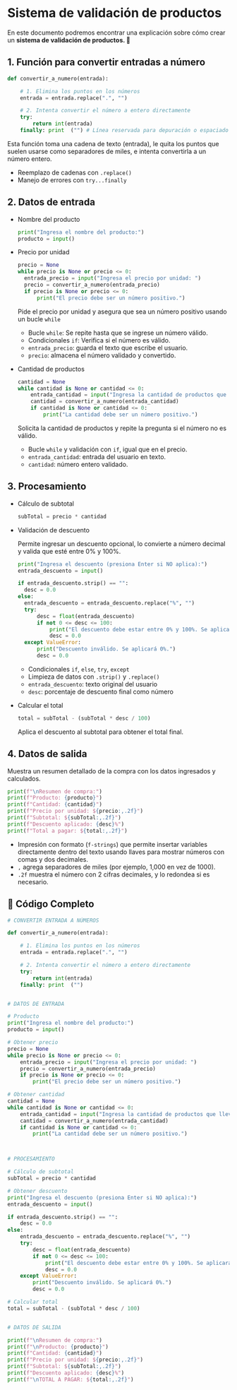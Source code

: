 #  Sistema de validación de productos

En este documento podremos encontrar una explicación sobre cómo crear un <b>sistema de validación de productos. 🛒</b>
## 1. Función para convertir entradas a número

```python
def convertir_a_numero(entrada):

    # 1. Elimina los puntos en los números
    entrada = entrada.replace(".", "")

    # 2. Intenta convertir el número a entero directamente
    try:
        return int(entrada)
    finally: print  ("") # Línea reservada para depuración o espaciado (se puede quitar)
```
Esta función toma una cadena de texto (entrada), le quita los puntos que suelen usarse como separadores de miles, e intenta convertirla a un número entero.

- Reemplazo de cadenas con `.replace()`
- Manejo de errores con `try...finally`
  
## 2. Datos de entrada
- Nombre del producto
  ```python
  print("Ingresa el nombre del producto:")
  producto = input()
  ```
  
- Precio por unidad
  ```python
  precio = None
  while precio is None or precio <= 0:
    entrada_precio = input("Ingresa el precio por unidad: ")
    precio = convertir_a_numero(entrada_precio)
    if precio is None or precio <= 0:
        print("El precio debe ser un número positivo.")
  ```
  Pide el precio por unidad y asegura que sea un número positivo usando un bucle `while`
  
  - Bucle `while`: Se repite hasta que se ingrese un número válido.
  - Condicionales `if`: Verifica si el número es válido.
  - `entrada_precio`: guarda el texto que escribe el usuario.
  - `precio`: almacena el número validado y convertido.


- Cantidad de productos
    ```python
    cantidad = None
    while cantidad is None or cantidad <= 0:
        entrada_cantidad = input("Ingresa la cantidad de productos que llevas: ")
        cantidad = convertir_a_numero(entrada_cantidad)
        if cantidad is None or cantidad <= 0:
            print("La cantidad debe ser un número positivo.")
    ```
  Solicita la cantidad de productos y repite la pregunta si el número no es válido.

  - Bucle `while` y validación con `if`, igual que en el precio.
  - `entrada_cantidad`: entrada del usuario en texto.
  - `cantidad`: número entero validado.


    

## 3. Procesamiento

- Cálculo de subtotal

    ```python
    subTotal = precio * cantidad
   ```
    
- Validación de descuento

  Permite ingresar un descuento opcional, lo convierte a número decimal y valida que esté entre 0% y 100%.
  
  ```python
  print("Ingresa el descuento (presiona Enter si NO aplica):")
  entrada_descuento = input()

  if entrada_descuento.strip() == "":
    desc = 0.0
  else:
    entrada_descuento = entrada_descuento.replace("%", "")
    try:
        desc = float(entrada_descuento)
        if not 0 <= desc <= 100:
            print("El descuento debe estar entre 0% y 100%. Se aplicará 0%.")
            desc = 0.0
    except ValueError:
        print("Descuento inválido. Se aplicará 0%.")
        desc = 0.0
  ```
  - Condicionales `if`, `else`, `try`, `except`
  - Limpieza de datos con `.strip()` y `.replace()`
  - `entrada_descuento`: texto original del usuario
  - `desc`: porcentaje de descuento final como número


- Calcular el total

  ```python
  total = subTotal - (subTotal * desc / 100)
  ```
  Aplica el descuento al subtotal para obtener el total final.


## 4. Datos de salida

Muestra un resumen detallado de la compra con los datos ingresados y calculados.

```python
print(f"\nResumen de compra:")
print(f"Producto: {producto}")
print(f"Cantidad: {cantidad}")
print(f"Precio por unidad: ${precio:,.2f}")
print(f"Subtotal: ${subTotal:,.2f}")
print(f"Descuento aplicado: {desc}%")
print(f"Total a pagar: ${total:,.2f}")
```
- Impresión con formato (`f-strings`) que permite insertar variables directamente dentro del texto usando llaves para mostrar números con comas y dos decimales.
- `,` agrega separadores de miles (por ejemplo, 1,000 en vez de 1000).
- `.2f` muestra el número con 2 cifras decimales, y lo redondea si es necesario.


## 🧾 Código Completo

```python
# CONVERTIR ENTRADA A NÚMEROS

def convertir_a_numero(entrada):

    # 1. Elimina los puntos en los números
    entrada = entrada.replace(".", "")

    # 2. Intenta convertir el número a entero directamente
    try:
        return int(entrada)
    finally: print  ("")


# DATOS DE ENTRADA

# Producto
print("Ingresa el nombre del producto:")
producto = input()

# Obtener precio
precio = None
while precio is None or precio <= 0:
    entrada_precio = input("Ingresa el precio por unidad: ")
    precio = convertir_a_numero(entrada_precio)
    if precio is None or precio <= 0:
        print("El precio debe ser un número positivo.")

# Obtener cantidad
cantidad = None
while cantidad is None or cantidad <= 0:
    entrada_cantidad = input("Ingresa la cantidad de productos que llevas: ")
    cantidad = convertir_a_numero(entrada_cantidad)
    if cantidad is None or cantidad <= 0:
        print("La cantidad debe ser un número positivo.")



# PROCESAMIENTO

# Cálculo de subtotal
subTotal = precio * cantidad

# Obtener descuento
print("Ingresa el descuento (presiona Enter si NO aplica):")
entrada_descuento = input()

if entrada_descuento.strip() == "":
    desc = 0.0
else:
    entrada_descuento = entrada_descuento.replace("%", "")
    try:
        desc = float(entrada_descuento)
        if not 0 <= desc <= 100:
            print("El descuento debe estar entre 0% y 100%. Se aplicará 0%.")
            desc = 0.0
    except ValueError:
        print("Descuento inválido. Se aplicará 0%.")
        desc = 0.0

# Calcular total
total = subTotal - (subTotal * desc / 100)


# DATOS DE SALIDA

print(f"\nResumen de compra:")
print(f"\nProducto: {producto}")
print(f"Cantidad: {cantidad}")
print(f"Precio por unidad: ${precio:,.2f}")
print(f"Subtotal: ${subTotal:,.2f}")
print(f"Descuento aplicado: {desc}%")
print(f"\nTOTAL A PAGAR: ${total:,.2f}")

```

